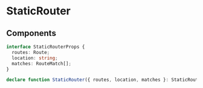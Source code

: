 # StaticRouter

## Components

```ts
interface StaticRouterProps {
  routes: Route;
  location: string;
  matches: RouteMatch[];
}

declare function StaticRouter({ routes, location, matches }: StaticRouterProps);
```
